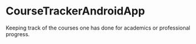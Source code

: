 # CourseTrackerAndroidApp
Keeping track of the courses one has done for academics or professional progress.
